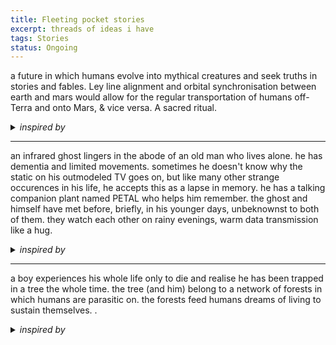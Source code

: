 ```yaml
---
title: Fleeting pocket stories
excerpt: threads of ideas i have 
tags: Stories
status: Ongoing
---
```



a future in which humans evolve into mythical creatures and seek truths in stories and fables. Ley line alignment and orbital synchronisation between earth and mars would allow for the regular transportation of humans off-Terra and onto Mars, & vice versa. A sacred ritual. 

<details> 
	<summary> <i>inspired by</i> </summary>
	<ul>
	<li>Genshin Impact's lore; on ley line openings, and the "ancient tree" </li>
	<li>"Ley lines... A mysterious network that links the whole world together, within which flow the elements. it's said the ley lines remember all things that happen in this world, from the surface down to the deepest depths..." </li>
	</ul>
</details>

---

an infrared ghost lingers in the abode of an old man who lives alone. he has dementia and limited movements. sometimes he doesn't know why the static on his outmodeled TV goes on, but like many other strange occurences in his life, he accepts this as a lapse in memory. he has a talking companion plant named PETAL who helps him remember. the ghost and himself have met before, briefly, in his younger days, unbeknownst to both of them. they watch each other on rainy evenings, warm data transmission like a hug. 
	
<details> 
<summary> <i>inspired by</i> </summary>
<ul>
<li>rachel's reply to my instastory on the early morning when my TV suddenly turned on and the anchorwoman on channel news asia stirred me up from my sleep. felt eerie with the TV light casting a glow on my father who was sound asleep in the living room. </li>
<li>the quantum ghost at a mountain teashack in China, from the novel Ghostwritten by David Mitchell.. that story has never really left me</li>
</ul>
</details>

---

a boy experiences his whole life only to die and realise he has been trapped in a tree the whole time. the tree (and him) belong to a network of forests in which humans are parasitic on. the forests feed humans dreams of living to sustain themselves. . 

<details> 
<summary> <i>inspired by</i> </summary>
<ul>
<li>melvin's nightmare. haha</li>
	<li> the matrix, but organic </li>
</ul>
</details>
